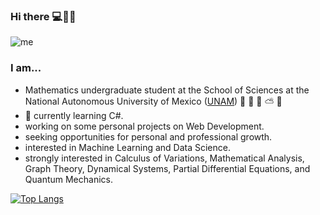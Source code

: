 ### Hi there 💻🌋🌌

![me](https://user-images.githubusercontent.com/36939966/89741268-6cc2c300-da55-11ea-9b0f-04d2100eaa8f.jpg)

### I am...
-  Mathematics undergraduate student at the School of Sciences at the National Autonomous University of Mexico ([UNAM](https://www.unam.mx)) :volcano: :herb: :ocean: :partly_sunny: :milky_way:
- 🌱 currently learning C#.
- working on some personal projects on Web Development.
- seeking opportunities for personal and professional growth.
- interested in Machine Learning and Data Science.
- strongly interested in Calculus of Variations, Mathematical Analysis, Graph Theory, Dynamical Systems, Partial Differential Equations, and Quantum Mechanics.

[![Top Langs](https://github-readme-stats.vercel.app/api/top-langs/?username=Mata13&layout=compact)](https://github.com/anuraghazra/github-readme-stats)
